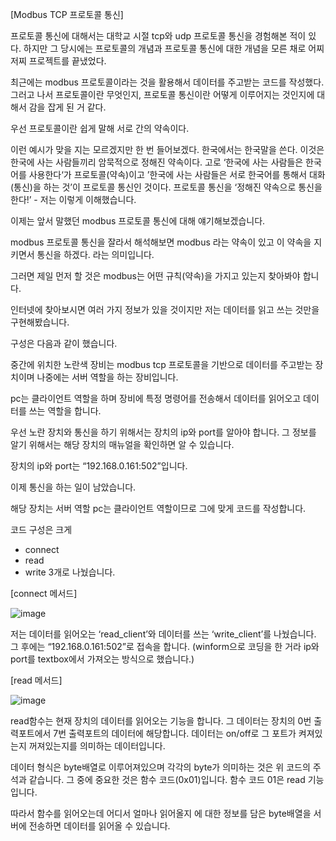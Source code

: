 [Modbus TCP 프로토콜 통신]

프로토콜 통신에 대해서는 대학교 시절 tcp와 udp 프로토콜 통신을 경험해본 적이 있다.
하지만 그 당시에는 프로토콜의 개념과 프로토콜 통신에 대한 개념을 모른 채로 어찌저찌 프로젝트를 끝냈었다.

최근에는 modbus 프로토콜이라는 것을 활용해서 데이터를 주고받는 코드를 작성했다.
그러고 나서 프로토콜이란 무엇인지, 프로토콜 통신이란 어떻게 이루어지는 것인지에 대해서 감을 잡게 된 거 같다.

우선 프로토콜이란 쉽게 말해 서로 간의 약속이다.

이런 예시가 맞을 지는 모르겠지만 한 번 들어보겠다.
한국에서는 한국말을 쓴다.
이것은 한국에 사는 사람들끼리 암묵적으로 정해진 약속이다.
고로 ‘한국에 사는 사람들은 한국어를 사용한다‘가 프로토콜(약속)이고
’한국에 사는 사람들은 서로 한국어를 통해서 대화(통신)을 하는 것’이 프로토콜 통신인 것이다.
프로토콜 통신을 ‘정해진 약속으로 통신을 한다!’ - 저는 이렇게 이해했습니다.

이제는 앞서 말했던 modbus 프로토콜 통신에 대해 얘기해보겠습니다.

modbus 프로토콜 통신을 잘라서 해석해보면
modbus 라는 약속이 있고 이 약속을 지키면서 통신을 하겠다. 라는 의미입니다.

그러면 제일 먼저 할 것은 modbus는 어떤 규칙(약속)을 가지고 있는지 찾아봐야 합니다.

인터넷에 찾아보시면 여러 가지 정보가 있을 것이지만 저는 데이터를 읽고 쓰는 것만을 구현해봤습니다.

구성은 다음과 같이 했습니다.





중간에 위치한 노란색 장비는 modbus tcp 프로토콜을 기반으로 데이터를 주고받는 장치이며
나중에는 서버 역할을 하는 장비입니다.

pc는 클라이언트 역할을 하며 장비에 특정 명령어를 전송해서 데이터를 읽어오고 데이터를 쓰는 역할을 합니다.

우선 노란 장치와 통신을 하기 위해서는 장치의 ip와 port를 알아야 합니다.
그 정보를 알기 위해서는 해당 장치의 매뉴얼을 확인하면 알 수 있습니다.

장치의 ip와 port는 “192.168.0.161:502”입니다.

이제 통신을 하는 일이 남았습니다.

해당 장치는 서버 역할 pc는 클라이언트 역할이므로 그에 맞게 코드를 작성합니다.

코드 구성은 크게
- connect
- read
- write
3개로 나눴습니다.


[connect 메서드]

![image](https://github.com/Jiwoon22/modbus_tcp_Communication/assets/51106092/6b744ac7-4437-4828-ace4-d991da9b36f3)

저는 데이터를 읽어오는 ‘read_client’와 데이터를 쓰는 ‘write_client’를 나눴습니다.
그 후에는 “192.168.0.161:502”로 접속을 합니다.
(winform으로 코딩을 한 거라 ip와 port를 textbox에서 가져오는 방식으로 했습니다.)



[read 메서드]

![image](https://github.com/Jiwoon22/modbus_tcp_Communication/assets/51106092/1cc11075-ca8b-4ecb-b553-461ebc832fee)

read함수는 현재 장치의 데이터를 읽어오는 기능을 합니다.
그 데이터는 장치의 0번 출력포트에서 7번 출력포트의 데이터에 해당합니다.
데이터는 on/off로 그 포트가 켜져있는지 꺼져있는지를 의미하는 데이터입니다.

데이터 형식은 byte배열로 이루어져있으며 각각의 byte가 의미하는 것은 위 코드의 주석과 같습니다. 그 중에 중요한 것은 함수 코드(0x01)입니다. 함수 코드 01은 read 기능입니다.

따라서 함수를 읽어오는데 어디서 얼마나 읽어올지 에 대한 정보를 담은 byte배열을 서버에 전송하면 데이터를 읽어올 수 있습니다.



